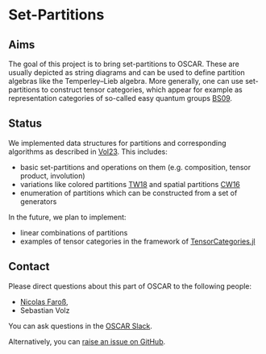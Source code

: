 # Set-Partitions

## Aims

The goal of this project is to bring set-partitions to OSCAR.
These are usually depicted as string diagrams and can be used to define partition algebras like the Temperley–Lieb algebra. 
More generally, one can use set-partitions to construct tensor categories, which appear for example as representation categories of so-called easy quantum groups [BS09](@cite).

## Status

We implemented data structures for partitions and corresponding algorithms as described in [Vol23](@cite). 
This includes:
* basic set-partitions and operations on them (e.g. composition, tensor product, involution)
* variations like colored partitions [TW18](@cite) and spatial partitions [CW16](@cite)
* enumeration of partitions which can be constructed from a set of generators

In the future, we plan to implement:
* linear combinations of partitions
* examples of tensor categories in the framework of [TensorCategories.jl](https://github.com/FabianMaeurer/TensorCategories.jl)

## Contact

Please direct questions about this part of OSCAR to the following people:
* [Nicolas Faroß](https://www.uni-saarland.de/lehrstuhl/weber-moritz/team/nicolas-faross.html),
* Sebastian Volz

You can ask questions in the [OSCAR Slack](https://www.oscar-system.org/community/#slack).

Alternatively, you can [raise an issue on GitHub](https://github.com/oscar-system/Oscar.jl).